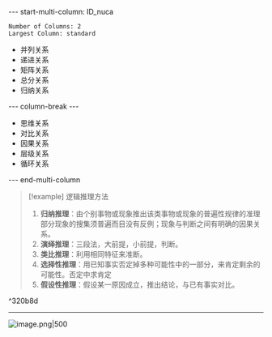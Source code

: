 
--- start-multi-column: ID_nuca
```column-settings
Number of Columns: 2
Largest Column: standard
```

- 并列关系
- 递进关系
- 矩阵关系
- 总分关系
- 归纳关系


--- column-break ---

- 思维关系
- 对比关系
- 因果关系
- 层级关系
- 循环关系

--- end-multi-column
> [!example] 逻辑推理方法
> 1. **归纳推理**：由个别事物或现象推出该类事物或现象的普遍性规律的准理部分现象的搜集须普遍而目没有反例；现象与判断之间有明确的因果关系。
> 2. **演绎推理**：三段法，大前提，小前提，判断。
> 3. **类比推理**：利用相同特征来准断。
> 4. **选择性推理**：用已知事实否定掉多种可能性中的一部分，来肯定剩余的可能性。否定中求肯定
> 5. **假设性推理**：假设某一原因成立，推出结论，与已有事实对比。

^320b8d

---
![image.png|500](https://fig-1321973591.cos.ap-nanjing.myqcloud.com/20240108111123.png)

